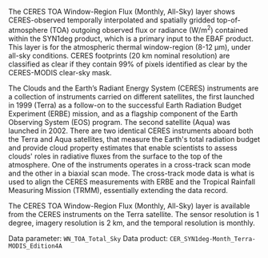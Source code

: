 The CERES TOA Window-Region Flux (Monthly, All-Sky) layer shows CERES-observed temporally interpolated and spatially gridded top-of-atmosphere (TOA) outgoing observed flux or radiance (W/m<sup>2</sup>) contained within the SYN1deg product, which is a primary input to the EBAF product. This layer is for the atmospheric thermal window-region (8-12 µm), under all-sky conditions. CERES footprints (20 km nominal resolution) are classified as clear if they contain 99% of pixels identified as clear by the CERES-MODIS clear-sky mask.

The Clouds and the Earth’s Radiant Energy System (CERES) instruments are a collection of instruments carried on different satellites, the first launched in 1999 (Terra) as a follow-on to the successful Earth Radiation Budget Experiment (ERBE) mission, and as a flagship component of the Earth Observing System (EOS) program. The second satellite (Aqua) was launched in 2002. There are two identical CERES instruments aboard both the Terra and Aqua satellites, that measure the Earth's total radiation budget and provide cloud property estimates that enable scientists to assess clouds' roles in radiative fluxes from the surface to the top of the atmosphere. One of the instruments operates in a cross-track scan mode and the other in a biaxial scan mode. The cross-track mode data is what is used to align the CERES measurements with ERBE and the Tropical Rainfall Measuring Mission (TRMM), essentially extending the data record.

The CERES TOA Window-Region Flux (Monthly, All-Sky) layer is available from the CERES instruments on the Terra satellite. The sensor resolution is 1 degree, imagery resolution is 2 km, and the temporal resolution is monthly.

Data parameter: `WN_TOA_Total_Sky`
Data product: `CER_SYN1deg-Month_Terra-MODIS_Edition4A`
